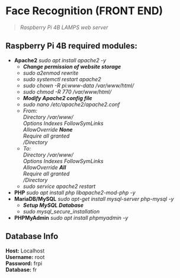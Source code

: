 # **Face Recognition (FRONT END)**
> *Raspberry Pi 4B LAMPS web server*

## Raspberry Pi 4B required modules:
- **Apache2** *sudo apt install apache2 -y*
    - ***Change permission of website storage***
    - *sudo a2enmod rewrite*
    - *sudo systemctl restart apache2*
    - *sudo chown -R pi:www-data /var/www/html/*
    - *sudo chmod -R 770 /var/www/html/*
    - ***Modify Apache2 config file***
    - *sudo nano /etc/apache2/apache2.conf*
    - *From:*</br>
      *Directory /var/www/</br>
       Options Indexes FollowSymLinks</br>
       AllowOverride **None**</br>
       Require all granted</br>
       /Directory*</br>
    - *To:*</br>
      *Directory /var/www/</br>
       Options Indexes FollowSymLinks</br>
       AllowOverride **All**</br>
       Require all granted</br>
       /Directory*</br>
    - *sudo service apache2 restart*
- **PHP** *sudo apt install php libapache2-mod-php -y*
- **MariaDB/MySQL** *sudo apt-get install mysql-server php-mysql -y*
  - ***Setup MySQL Database***
  - *sudo mysql_secure_installation*
- **PHPMyAdmin** *sudo apt install phpmyadmin -y*

## Database Info
**Host:** Localhost</br>
**Username:** root</br>
**Password:** frpi</br>
**Database:** fr</br>

